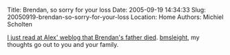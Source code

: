 Title: Brendan, so sorry for your loss
Date: 2005-09-19 14:34:33
Slug: 20050919-brendan-so-sorry-for-your-loss
Location: Home
Authors: Michiel Scholten

<p><a href="http://www.alextreme.org/drupal/?q=node/389">I just read at Alex' weblog that Brendan's father died</a>. <a href="http://barwap.com/blog/">bmsleight</a>, my thoughts go out to you and your family.</p>
